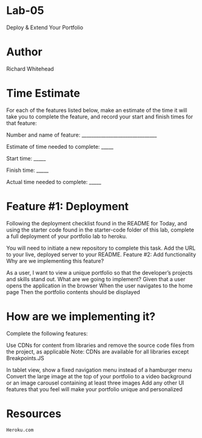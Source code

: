 # Lab-05
 Deploy &amp; Extend Your Portfolio

 # Author 

 Richard Whitehead

# Time Estimate

For each of the features listed below, make an estimate of the time it will take you to complete the feature, and record your start and finish times for that feature:

Number and name of feature: _______________________________

Estimate of time needed to complete: _____

Start time: _____

Finish time: _____

Actual time needed to complete: _____

# Feature #1: Deployment

Following the deployment checklist found in the README for Today, and using the starter code found in the starter-code folder of this lab, complete a full deployment of your portfolio lab to heroku.

You will need to initiate a new repository to complete this task.
Add the URL to your live, deployed server to your README.
Feature #2: Add functionality
Why are we implementing this feature?

As a user, I want to view a unique portfolio so that the developer’s projects and skills stand out.
What are we going to implement?
Given that a user opens the application in the browser
When the user navigates to the home page
Then the portfolio contents should be displayed

# How are we implementing it?
Complete the following features:

Use CDNs for content from libraries and remove the source code files from the project, as applicable
Note: CDNs are available for all libraries except Breakpoints.JS

In tablet view, show a fixed navigation menu instead of a hamburger menu
Convert the large image at the top of your portfolio to a video background or an image carousel containing at least three images
Add any other UI features that you feel will make your portfolio unique and personalized

# Resources

`Heroku.com`
